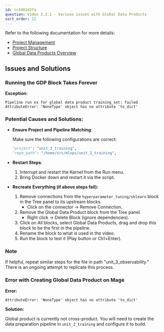 ```yaml
---
id: cc4481d2fa
question: Video 3.2.1 - Various issues with Global Data Products
sort_order: 12
---
```


Refer to the following documentation for more details:

- [Project Management](https://docs.mage.ai/platform/projects/management)
- [Project Structure](https://docs.mage.ai/design/abstractions/project-structure)
- [Global Data Products Overview](https://docs.mage.ai/orchestration/global-data-products/overview)

## Issues and Solutions

### Running the GDP Block Takes Forever

**Exception:**

```
Pipeline run xx for global data product training_set: failed
AttributeError: 'NoneType' object has no attribute 'to_dict'
```

### Potential Causes and Solutions:

- **Ensure Project and Pipeline Matching**:
  
  Make sure the following configurations are correct:
  
  ```python
  "project": "unit_2_training",
  "repo_path": "/home/src/mlops/unit_2_training",
  ```

- **Restart Steps**:
  
  1. Interrupt and restart the Kernel from the Run menu.
  2. Bring Docker down and restart it via the script.

- **Recreate Everything (if above steps fail):**
  
  1. Remove connections from the `hyperparameter_tuning/sklearn` block in the Tree panel to its upstream blocks.
     - Click on the connector → Remove Connection.
  2. Remove the Global Data Product block from the Tree panel.
     - Right click → Delete Block (ignore dependencies).
  3. Click on All blocks, select Global Data Products, drag and drop this block to be the first in the pipeline.
  4. Rename the block to what is used in the video.
  5. Run the block to test it (Play button or Ctrl+Enter).

### Note

If helpful, repeat similar steps for the file in path "unit_3_observability." There is an ongoing attempt to replicate this process.

### Error with Creating Global Data Product on Mage

**Error:**

```
AttributeError: 'NoneType' object has no attribute 'to_dict'
```

**Solution:**

Global product is currently not cross-product. You will need to create the data preparation pipeline in `unit_2_training` and configure it to build.